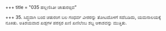 +++
title = "035 ಹಲ್ಲಣಿಸಿತೀ ಚಾತುರಙ್ಗವ"

+++
35. ಸಿದ್ಧವಾಗಿ ಬಂದ ಚತುರಂಗ ಬಲ ಗಂಧರ್ವ ವೀರರನ್ನು ತೋಟದೊಳಗೆ ಸದೆಬಡಿದು, ಯಮನಾಲಯಕ್ಕೆ ನೂಕಿತು. ಅತಿಶಯವಾದ ಖಡ್ಗಗಳ ಪರಸ್ಪರ ಖಣಿ ಖಣಿಲೆಂಬ ಶಬ್ದ ಆಕಾಶವನ್ನು ಮುತ್ತಿತು.